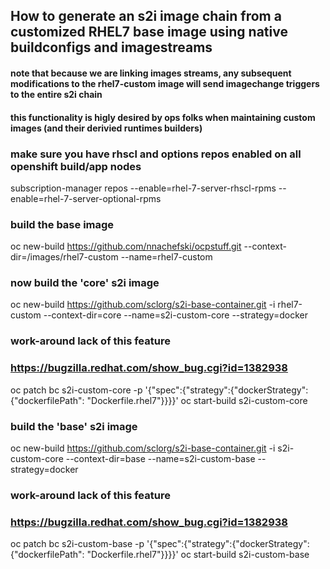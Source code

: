 ## How to generate an s2i image chain from a customized RHEL7 base image using native buildconfigs and imagestreams
#### note that because we are linking images streams, any subsequent modifications to the rhel7-custom image will send imagechange triggers to the entire s2i chain
#### this functionality is higly desired by ops folks when maintaining custom images (and their derivied runtimes builders)

### make sure you have rhscl and options repos enabled on all openshift build/app nodes
subscription-manager repos --enable=rhel-7-server-rhscl-rpms --enable=rhel-7-server-optional-rpms

### build the base image
oc new-build https://github.com/nnachefski/ocpstuff.git --context-dir=/images/rhel7-custom --name=rhel7-custom

### now build the 'core' s2i image
oc new-build https://github.com/sclorg/s2i-base-container.git -i rhel7-custom --context-dir=core --name=s2i-custom-core --strategy=docker
### work-around lack of this feature 
### https://bugzilla.redhat.com/show_bug.cgi?id=1382938 
oc patch bc s2i-custom-core -p '{"spec":{"strategy":{"dockerStrategy":{"dockerfilePath": "Dockerfile.rhel7"}}}}'
oc start-build s2i-custom-core

### build the 'base' s2i image
oc new-build https://github.com/sclorg/s2i-base-container.git -i s2i-custom-core --context-dir=base --name=s2i-custom-base --strategy=docker
### work-around lack of this feature 
### https://bugzilla.redhat.com/show_bug.cgi?id=1382938 
oc patch bc s2i-custom-base -p '{"spec":{"strategy":{"dockerStrategy":{"dockerfilePath": "Dockerfile.rhel7"}}}}'
oc start-build s2i-custom-base

